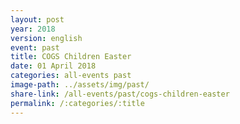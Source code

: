 ```yaml
---
layout: post
year: 2018
version: english
event: past
title: COGS Children Easter
date: 01 April 2018
categories: all-events past
image-path: ../assets/img/past/
share-link: /all-events/past/cogs-children-easter
permalink: /:categories/:title
---
```

